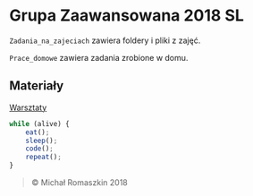 # Grupa Zaawansowana 2018 SL
`Zadania_na_zajeciach` zawiera foldery i pliki z zajęć.

`Prace_domowe` zawiera zadania zrobione w domu.

## Materiały
[Warsztaty](https://warsztaty.sealcode.org)

```javascript
while (alive) {
    eat();
    sleep();
    code();
    repeat();
}
```

 > &copy; Michał Romaszkin 2018